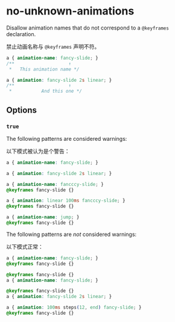 # no-unknown-animations

Disallow animation names that do not correspond to a `@keyframes` declaration.

禁止动画名称与 `@keyframes` 声明不符。

```css
a { animation-name: fancy-slide; }
/**                    ↑
 *   This animation name */

a { animation: fancy-slide 2s linear; }
/**                    ↑
 *           And this one */
```

## Options

### `true`

The following patterns are considered warnings:

以下模式被认为是个警告：

```css
a { animation-name: fancy-slide; }
```

```css
a { animation: fancy-slide 2s linear; }
```

```css
a { animation-name: fancccy-slide; }
@keyframes fancy-slide {}
```

```css
a { animation: linear 100ms fancccy-slide; }
@keyframes fancy-slide {}
```

```css
a { animation-name: jump; }
@keyframes fancy-slide {}
```

The following patterns are *not* considered warnings:

以下模式正常：

```css
a { animation-name: fancy-slide; }
@keyframes fancy-slide {}
```

```css
@keyframes fancy-slide {}
a { animation-name: fancy-slide; }
```

```css
@keyframes fancy-slide {}
a { animation: fancy-slide 2s linear; }
```

```css
a { animation: 100ms steps(12, end) fancy-slide; }
@keyframes fancy-slide {}
```

